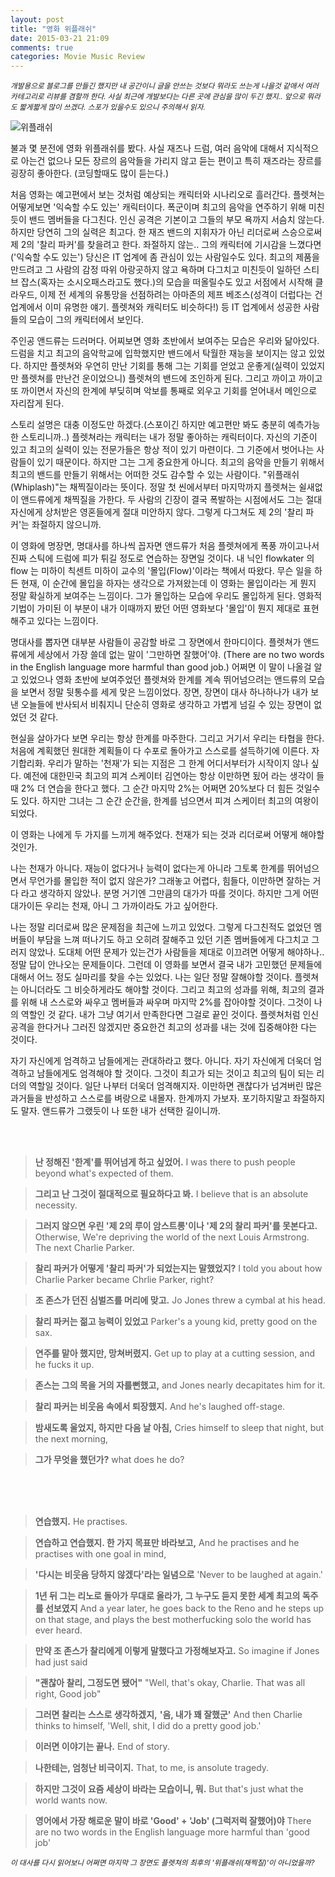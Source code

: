 ```yaml
---
layout: post
title: "영화 위플래쉬"
date: 2015-03-21 21:09
comments: true
categories: Movie Music Review
---
```


*<small>개발용으로 블로그를 만들긴 했지만 내 공간이니 글을 안쓰는 것보다 뭐라도 쓰는게 나을것 같애서 여러 카테고리로 리뷰를 겸할까 한다. 사실 최근에 개발보다는 다른 곳에 관심을 많이 두긴 했지.. 앞으로 뭐라도 짧게짧게 많이 쓰겠다. 스포가 있을수도 있으니 주의해서 읽자.</small>*

![위플래쉬](https://dl.dropboxusercontent.com/u/64358243/Blog/Whiplash.jpg)

불과 몇 분전에 영화 위플래쉬를 봤다. 사실 재즈나 드럼, 여러 음악에 대해서 지식적으로 아는건 없으나 모든 장르의 음악들을 가리지 않고 듣는 편이고 특히 재즈라는 장르를 굉장히 좋아한다. (코딩할때도 많이 듣는다.) 

처음 영화는 예고편에서 보는 것처럼 예상되는 캐릭터와 시나리오로 흘러간다. 플렛쳐는 어떻게보면 '익숙할 수도 있는' 캐릭터이다. 폭군이며 최고의 음악을 연주하기 위해 미친듯이 밴드 멤버들을 다그친다. 인신 공격은 기본이고 그들의 부모 욕까지 서슴치 않는다. 하지만 당연히 그의 실력은 최고다. 한 재즈 밴드의 지휘자가 아닌 리더로써 스승으로써 제 2의 '찰리 파커'를 찾을려고 한다. 좌절하지 않는.. 그의 캐릭터에 기시감을 느꼈다면('익숙할 수도 있는') 당신은 IT 업계에 좀 관심이 있는 사람일수도 있다. 최고의 제품을 만드려고 그 사람의 감정 따위 아랑곳하지 않고 욕하며 다그치고 미친듯이 일하던 스티브 잡스(혹자는 소시오패스라고도 했다.)의 모습을 떠올릴수도 있고 서점에서 시작해 클라우드, 이제 전 세계의 유통망을 선점하려는 아마존의 제프 베조스(성격이 더럽다는 건 업계에서 이미 유명한 얘기. 플렛쳐와 캐릭터도 비슷하다!) 등 IT 업계에서 성공한 사람들의 모습이 그의 캐릭터에서 보인다.

주인공 앤드류는 드러머다. 어찌보면 영화 초반에서 보여주는 모습은 우리와 닮아있다. 드럼을 치고 최고의 음악학교에 입학했지만 밴드에서 탁월한 재능을 보이지는 않고 있었다. 하지만 플렛쳐와 우연히 만난 기회를 통해 그는 기회를 얻었고 운좋게(실력이 있었지만 플렛쳐를 만난건 운이었으니) 플렛쳐의 밴드에 조인하게 된다. 그리고 까이고 까이고 또 까이면서 자신의 한계에 부딪히며 악보를 통째로 외우고 기회를 얻어내서 메인으로 자리잡게 된다.

스토리 설명은 대충 이정도만 하겠다.(스포이긴 하지만 예고편만 봐도 충분히 예측가능한 스토리니까..) 플렛쳐라는 캐릭터는 내가 정말 좋아하는 캐릭터이다. 자신의 기준이 있고 최고의 실력이 있는 전문가들은 항상 적이 있기 마련이다. 그 기준에서 벗어나는 사람들이 있기 때문이다. 하지만 그는 그게 중요한게 아니다. 최고의 음악을 만들기 위해서 최고의 밴드를 만들기 위해서는 어떠한 것도 감수할 수 있는 사람이다. "위플래쉬(Whiplash)"는 채찍질이라는 뜻이다. 정말 첫 씬에서부터 마지막까지 플렛쳐는 쉴새없이 앤드류에게 채찍질을 가한다. 두 사람의 긴장이 결국 폭발하는 시점에서도 그는 절대 자신에게 상처받은 영혼들에게 절대 미안하지 않다. 그렇게 다그쳐도 제 2의 '찰리 파커'는 좌절하지 않으니까.

이 영화에 명장면, 명대사를 하나씩 꼽자면 앤드류가 처음 플렛쳐에게 폭풍 까이고나서 진짜 스틱에 드럼에 피가 튀길 정도로 연습하는 장면일 것이다. 내 닉인 flowkater 의 flow 는 미하이 칙센트 미하이 교수의 '몰입(Flow)'이라는 책에서 따왔다. 무슨 일을 하든 현재, 이 순간에 몰입을 하자는 생각으로 가져왔는데 이 영화는 몰입이라는 게 뭔지 정말 확실하게 보여주는 느낌이다. 그가 몰입하는 모습에 우리도 몰입하게 된다. 영화적 기법이 가미된 이 부분이 내가 이때까지 봤던 어떤 영화보다 '몰입'이 뭔지 제대로 표현해주고 있다는 느낌이다. 

명대사를 뽑자면 대부분 사람들이 공감할 바로 그 장면에서 한마디이다. 플렛쳐가 앤드류에게 세상에서 가장 쓸데 없는 말이 '그만하면 잘했어'야. (There are no two words in the English language more harmful than good job.) 어쩌면 이 말이 나올걸 알고 있었으나 영화 초반에 보여주었던 플렛쳐와 한계를 계속 뛰어넘으려는 앤드류의 모습을 보면서 정말 뒷통수를 세게 맞은 느낌이었다. 장면, 장면이 대사 하나하나가 내가 보낸 오늘들에 반사되서 비춰지니 단순히 영화로 생각하고 가볍게 넘길 수 있는 장면이 없었던 것 같다.

현실을 살아가다 보면 우리는 항상 한계를 마주한다. 그리고 거기서 우리는 타협을 한다. 처음에 계획했던 원대한 계획들이 다 수포로 돌아가고 스스로를 설득하기에 이른다. 자기합리화. 우리가 말하는 '천재'가 되는 지점은 그 한계 어디서부터가 시작이지 않나 싶다. 예전에 대한민국 최고의 피겨 스케이터 김연아는 항상 이만하면 됬어 라는 생각이 들때 2% 더 연습을 한다고 했다. 그 순간 마지막 2%는 어쩌면 20%보다 더 힘든 것일수도 있다. 하지만 그녀는 그 순간 순간을, 한계를 넘으면서 피겨 스케이터 최고의 여왕이 되었다.

이 영화는 나에게 두 가지를 느끼게 해주었다. 천재가 되는 것과 리더로써 어떻게 해야할 것인가. 

나는 천재가 아니다. 재능이 없다거나 능력이 없다는게 아니라 그토록 한계를 뛰어넘으면서 무언가를 몰입한 적이 없지 않은가? 그래놓고 어렵다, 힘들다, 이만하면 잘하는 거다 라고 생각하지 않았나. 분명 거기엔 그만큼의 대가가 따를 것이다. 하지만 그게 어떤 대가이든 우리는 천재, 아니 그 가까이라도 가고 싶어한다. 

나는 정말 리더로써 많은 문제점을 최근에 느끼고 있었다. 그렇게 다그친적도 없었던 멤버들이 부담을 느껴 떠나기도 하고 오히려 잘해주고 있던 기존 멤버들에게 다그치고 그러지 않았나. 도대체 어떤 문제가 있는건가 사람들을 제대로 이끄려면 어떻게 해야하나.. 정말 답이 안나오는 문제들이다. 그런데 이 영화를 보면서 결국 내가 고민했던 문제들에 대해서 어느 정도 실마리를 찾을 수는 있었다. 나는 일단 정말 잘해야할 것이다. 플렛쳐는 아니더라도 그 비슷하게라도 해야할 것이다. 그리고 최고의 성과를 위해, 최고의 결과를 위해 내 스스로와 싸우고 멤버들과 싸우며 마지막 2%를 잡아야할 것이다. 그것이 나의 역할인 것 같다. 내가 그냥 여기서 만족한다면 그걸로 끝인 것이다. 플렛쳐처럼 인신공격을 한다거나 그러진 않겠지만 중요한건 최고의 성과를 내는 것에 집중해야한 다는 것이다. 

자기 자신에게 엄격하고 남들에게는 관대하라고 했다. 아니다. 자기 자신에게 더욱더 엄격하고 남들에게도 엄격해야 할 것이다. 그것이 최고가 되는 것이고 최고의 팀이 되는 리더의 역할일 것이다. 일단 나부터 더욱더 엄격해지자. 이만하면 괜찮다가 넘겨버린 많은 과거들을 반성하고 스스로를 벼랑으로 내몰자. 한계까지 가보자. 포기하지말고 좌절하지도 말자. 앤드류가 그랬듯이 나 또한 내가 선택한 길이니까.

<br/>
<br/>

> **난 정해진 '한계'를 뛰어넘게 하고 싶었어.**
I was there to push people beyond what's expected of them.

> **그리고 난 그것이 절대적으로 필요하다고 봐.**
I believe that is an absolute necessity.

> **그러지 않으면 우린 '제 2의 루이 암스트롱'이나 '제 2의 찰리 파커'를 못본다고.**
Otherwise, We're depriving the world of the next Louis Armstrong. The next Charlie Parker.

> **찰리 파커가 어떻게 '찰리 파커'가 되었는지는 말했었지?**
I told you about how Charlie Parker became Chrlie Parker, right?

> **조 존스가 던진 심벌즈를 머리에 맞고.**
Jo Jones threw a cymbal at his head.

> **찰리 파커는 젊고 능력이 있었고**
Parker's a young kid, pretty good on the sax.

> **연주를 맡아 했지만, 망쳐버렸지.**
Get up to play at a cutting session, and he fucks it up.

> **존스는 그의 목을 거의 자를뻔했고,**
and Jones nearly decapitates him for it.

> **찰리 파커는 비웃음 속에서 퇴장했지.**
And he's laughed off-stage.

> **밤새도록 울었지, 하지만 다음 날 아침,**
Cries himself to sleep that night, but the next morning,

> **그가 무엇을 했던가?**
what does he do?

<br/>
<br/>
<br/>

> **연습했지.**
He practises.

> **연습하고 연습했지. 한 가지 목표만 바라보고,**
And he practises and he practises with one goal in mind, 

> **'다시는 비웃음 당하지 않겠다'라는 일념으로**
'Never to be laughed at again.'

> **1년 뒤 그는 리노로 돌아가 무대로 올라가, 그 누구도 듣지 못한 세계 최고의 독주를 선보였지**
And a year later, he goes back to the Reno and he steps up on that stage,
and plays the best motherfucking solo the world has ever heard.

> **만약 조 존스가 찰리에게 이렇게 말했다고 가정해보자고.**
So imagine if Jones had just said

> **"괜찮아 찰리, 그정도면 됐어"**
"Well, that's okay, Charlie.
That was all right, Good job"

> **그러면 찰리는 스스로 생각하겠지,**
**'음, 내가 꽤 잘했군'**
And then Charlie thinks to himself, 
'Well, shit, I did do a pretty good job.'

> **이러면 이야기는 끝나.**
End of story.

> **나한테는, 엄청난 비극이지.**
That, to me, is ansolute tragedy.

> **하지만 그것이 요즘 세상이 바라는 모습이니, 뭐.**
But that's just what the world wants now.

> **영어에서 가장 해로운 말이 바로 'Good' + 'Job' (그럭저럭 잘했어)야**
There are no two words in the English language more harmful than 'good job'

*<small>이 대사를 다시 읽어보니 어쩌면 마지막 그 장면도 플렛쳐의 최후의 '위플래쉬(채찍질)'이 아니었을까?</small>*
